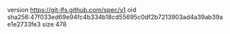 version https://git-lfs.github.com/spec/v1
oid sha256:47f033ed69e94fc4b334b18cd55695c0df2b7213903ad4a39ab39ae1e2733fe3
size 478
